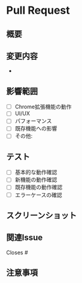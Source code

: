 # Pull Request

## 概要
<!-- このPRで何を変更したかを簡潔に説明してください -->

## 変更内容
<!-- 具体的な変更点を箇条書きで記載してください -->
- 

## 影響範囲
<!-- この変更が影響する範囲を記載してください -->
- [ ] Chrome拡張機能の動作
- [ ] UI/UX
- [ ] パフォーマンス
- [ ] 既存機能への影響
- [ ] その他: 

## テスト
<!-- テストした内容を記載してください -->
- [ ] 基本的な動作確認
- [ ] 新機能の動作確認
- [ ] 既存機能の動作確認
- [ ] エラーケースの確認

## スクリーンショット
<!-- 必要に応じてスクリーンショットを添付してください -->

## 関連Issue
<!-- 関連するIssueがあれば記載してください -->
Closes #

## 注意事項
<!-- レビュアーに伝えたい注意事項があれば記載してください -->